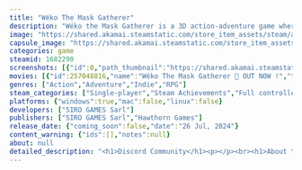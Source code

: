 ```yaml
---
title: "Wéko The Mask Gatherer"
description: "Wéko the Mask Gatherer is a 3D action-adventure game where you step into the shoes of Wéko, a mysterious adventurer on a quest to collect the seven powerful Primordial Masks in a mesmerizing world full of exploration, puzzles, and combat."
image: "https://shared.akamai.steamstatic.com/store_item_assets/steam/apps/1682290/header.jpg?t=1732185375"
capsule_image: "https://shared.akamai.steamstatic.com/store_item_assets/steam/apps/1682290/capsule_231x87.jpg?t=1732185375"
categories: game
steamid: 1682290
screenshots: [{"id":0,"path_thumbnail":"https://shared.akamai.steamstatic.com/store_item_assets/steam/apps/1682290/ss_d4b307cd4dd2e5857d638da7c90e80de8f7b35e5.600x338.jpg?t=1732185375","path_full":"https://shared.akamai.steamstatic.com/store_item_assets/steam/apps/1682290/ss_d4b307cd4dd2e5857d638da7c90e80de8f7b35e5.1920x1080.jpg?t=1732185375"},{"id":1,"path_thumbnail":"https://shared.akamai.steamstatic.com/store_item_assets/steam/apps/1682290/ss_0df91d827246e72d553a165cd2fb6175d552e376.600x338.jpg?t=1732185375","path_full":"https://shared.akamai.steamstatic.com/store_item_assets/steam/apps/1682290/ss_0df91d827246e72d553a165cd2fb6175d552e376.1920x1080.jpg?t=1732185375"},{"id":2,"path_thumbnail":"https://shared.akamai.steamstatic.com/store_item_assets/steam/apps/1682290/ss_bec7c168fa81a8db0c2e55852719c05a0b302113.600x338.jpg?t=1732185375","path_full":"https://shared.akamai.steamstatic.com/store_item_assets/steam/apps/1682290/ss_bec7c168fa81a8db0c2e55852719c05a0b302113.1920x1080.jpg?t=1732185375"},{"id":3,"path_thumbnail":"https://shared.akamai.steamstatic.com/store_item_assets/steam/apps/1682290/ss_8a3f794f8953a0e3f563aa08ed8f9ad39d72e633.600x338.jpg?t=1732185375","path_full":"https://shared.akamai.steamstatic.com/store_item_assets/steam/apps/1682290/ss_8a3f794f8953a0e3f563aa08ed8f9ad39d72e633.1920x1080.jpg?t=1732185375"},{"id":4,"path_thumbnail":"https://shared.akamai.steamstatic.com/store_item_assets/steam/apps/1682290/ss_f13dc0ee7d557d43f13e80b2c27b10a10f3c981c.600x338.jpg?t=1732185375","path_full":"https://shared.akamai.steamstatic.com/store_item_assets/steam/apps/1682290/ss_f13dc0ee7d557d43f13e80b2c27b10a10f3c981c.1920x1080.jpg?t=1732185375"},{"id":5,"path_thumbnail":"https://shared.akamai.steamstatic.com/store_item_assets/steam/apps/1682290/ss_5ac085e4b4aa5a94ca8e554d2edc3636de8a436b.600x338.jpg?t=1732185375","path_full":"https://shared.akamai.steamstatic.com/store_item_assets/steam/apps/1682290/ss_5ac085e4b4aa5a94ca8e554d2edc3636de8a436b.1920x1080.jpg?t=1732185375"},{"id":6,"path_thumbnail":"https://shared.akamai.steamstatic.com/store_item_assets/steam/apps/1682290/ss_207111e0704df8d25e06388cc12adf53de3a1edd.600x338.jpg?t=1732185375","path_full":"https://shared.akamai.steamstatic.com/store_item_assets/steam/apps/1682290/ss_207111e0704df8d25e06388cc12adf53de3a1edd.1920x1080.jpg?t=1732185375"},{"id":7,"path_thumbnail":"https://shared.akamai.steamstatic.com/store_item_assets/steam/apps/1682290/ss_4c7172ca3c8f6f4a4cc510ae3f9c5edd81730042.600x338.jpg?t=1732185375","path_full":"https://shared.akamai.steamstatic.com/store_item_assets/steam/apps/1682290/ss_4c7172ca3c8f6f4a4cc510ae3f9c5edd81730042.1920x1080.jpg?t=1732185375"},{"id":8,"path_thumbnail":"https://shared.akamai.steamstatic.com/store_item_assets/steam/apps/1682290/ss_b1c34d438947a396e9d81a7e1358fad99908dcc2.600x338.jpg?t=1732185375","path_full":"https://shared.akamai.steamstatic.com/store_item_assets/steam/apps/1682290/ss_b1c34d438947a396e9d81a7e1358fad99908dcc2.1920x1080.jpg?t=1732185375"},{"id":9,"path_thumbnail":"https://shared.akamai.steamstatic.com/store_item_assets/steam/apps/1682290/ss_5b89ec379b6b93bef357a6401047a7901f402dc2.600x338.jpg?t=1732185375","path_full":"https://shared.akamai.steamstatic.com/store_item_assets/steam/apps/1682290/ss_5b89ec379b6b93bef357a6401047a7901f402dc2.1920x1080.jpg?t=1732185375"},{"id":10,"path_thumbnail":"https://shared.akamai.steamstatic.com/store_item_assets/steam/apps/1682290/ss_e7998971976115136fdffb3396e6e454a9ff5f31.600x338.jpg?t=1732185375","path_full":"https://shared.akamai.steamstatic.com/store_item_assets/steam/apps/1682290/ss_e7998971976115136fdffb3396e6e454a9ff5f31.1920x1080.jpg?t=1732185375"},{"id":11,"path_thumbnail":"https://shared.akamai.steamstatic.com/store_item_assets/steam/apps/1682290/ss_0bc651cfb03e4d0bb6a870a568fe6223f6200b3e.600x338.jpg?t=1732185375","path_full":"https://shared.akamai.steamstatic.com/store_item_assets/steam/apps/1682290/ss_0bc651cfb03e4d0bb6a870a568fe6223f6200b3e.1920x1080.jpg?t=1732185375"}]
movies: [{"id":257048816,"name":"Wéko The Mask Gatherer 🦎 OUT NOW !","thumbnail":"https://shared.akamai.steamstatic.com/store_item_assets/steam/apps/257048816/movie.293x165.jpg?t=1724412277","webm":{"480":"http://video.akamai.steamstatic.com/store_trailers/257048816/movie480_vp9.webm?t=1724412277","max":"http://video.akamai.steamstatic.com/store_trailers/257048816/movie_max_vp9.webm?t=1724412277"},"mp4":{"480":"http://video.akamai.steamstatic.com/store_trailers/257048816/movie480.mp4?t=1724412277","max":"http://video.akamai.steamstatic.com/store_trailers/257048816/movie_max.mp4?t=1724412277"},"highlight":true}]
genres: ["Action","Adventure","Indie","RPG"]
steam_categories: ["Single-player","Steam Achievements","Full controller support","Steam Cloud","Family Sharing"]
platforms: {"windows":true,"mac":false,"linux":false}
developers: ["SIRO GAMES Sarl"]
publishers: ["SIRO GAMES Sarl","Hawthorn Games"]
release_date: {"coming_soon":false,"date":"26 Jul, 2024"}
content_warning: {"ids":[],"notes":null}
about: null
detailed_description: "<h1>Discord Community</h1><p></p><br><h1>About the Game</h1><img class=\"bb_img\" src=\"https://shared.akamai.steamstatic.com/store_item_assets/steam/apps/1682290/extras/Giff_Walking__1_.gif?t=1732185375\" /><br><br>Embark on an extraordinary journey in Wéko the Mask Gatherer, a single-player, <strong>action-adventure game inspired by classic 3D platformers and RPGs like Zelda (OOT), Souls-like, and Spyro</strong>. As Wéko, the intrepid adventurer and mask gatherer, you will traverse a progressively open world that encourages discovery. Use the power of masks to solve intriguing puzzles, overcome various missions, and uncover the many secrets hidden within this vast and enchanting world.<br><img class=\"bb_img\" src=\"https://shared.akamai.steamstatic.com/store_item_assets/steam/apps/1682290/extras/COMBAT_BANNER.png?t=1732185375\" /><br><img class=\"bb_img\" src=\"https://shared.akamai.steamstatic.com/store_item_assets/steam/apps/1682290/extras/Combat_Steam_Video__2___1_.gif?t=1732185375\" /><br>Experience a combat system inspired by the Zelda retro series, such as Ocarina of Time, with a touch of Souls-like mechanics for added depth. Enjoy battles that are accessible and fun, leveraging the unique abilities of each mask.<br><img class=\"bb_img\" src=\"https://shared.akamai.steamstatic.com/store_item_assets/steam/apps/1682290/extras/EXPLORE_BANNER.png?t=1732185375\" /><br><img class=\"bb_img\" src=\"https://shared.akamai.steamstatic.com/store_item_assets/steam/apps/1682290/extras/exploration.gif?t=1732185375\" /><br>Discover diverse landscapes, from the vibrant and dreamy hues of Houshi Village to the shrouded whispers of the Dark Forest, each meticulously crafted to evoke emotions as deep as the depths of the Underground, where treacherous waters laden with poison challenge the bravest adventurers.<br><img class=\"bb_img\" src=\"https://shared.akamai.steamstatic.com/store_item_assets/steam/apps/1682290/extras/PUZZLE_BANNER.png?t=1732185375\" /><br><img class=\"bb_img\" src=\"https://shared.akamai.steamstatic.com/store_item_assets/steam/apps/1682290/extras/Puzzle_Gif.gif?t=1732185375\" /><br>Dive into Wéko's world full of puzzles. Help a farmer find his missing animals or solve complex puzzles to reach and obtain the seven Primordial Masks.<br><br><strong>Features:</strong><br><br><ul class=\"bb_ul\"><li>A Single-Player, Action-Adventure Game: Inspired by classic 3D platformers and RPGs like Zelda (OOT), Souls-like, and Spyro.<br></li><li>Collectible Masks: Grant Wéko unique abilities and powers to aid him on his quest. Customize Wéko for distance or melee combat to suit your playstyle.<br></li><li>Engaging Combat Mechanics: Challenge your skills while enjoying a cozy gaming experience.<br></li><li>Vast and Beautiful Fantasy World: Explore diverse landscapes, from the vibrant and dreamy hues of Houshi Village to the mysterious shadows of the Dark Forest, and the treacherous Underground with its poisonous waters.<br></li><li>Intriguing Puzzles and Detailed Environments: Solve puzzles and uncover secrets in a meticulously crafted world.<br></li><li>Emotional Storyline: Follow Wéko’s journey, filled with heartwarming moments and challenging trials.<br></li><li>8-12 Hours of Gameplay: Complete the main storyline with plenty of side quests and secrets to uncover.<br></li><li>Full Controller Support: Enjoy customizable controls to enhance your gameplay experience.</li></ul><br>"
---
```


